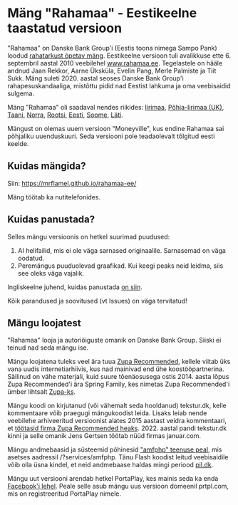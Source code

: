 # Mäng "Rahamaa" - Eestikeelne taastatud versioon
"Rahamaa" on Danske Bank Group'i (Eestis toona nimega Sampo Pank) loodud [rahatarkust õpetav mäng](https://web.archive.org/web/20171216021102/https://danskebank.com/en-uk/CSR/Financialliteracy/children/Pages/Moneyville.aspx). Eestikeelne versioon tuli avalikkuse ette 6. septembril aastal 2010 veebilehel www.rahamaa.ee. Tegelastele on hääle andnud Jaan Rekkor, Aarne Üksküla, Evelin Pang, Merle Palmiste ja Tiit Sukk. Mäng suleti 2020. aastal seoses Danske Bank Group'i rahapesuskandaaliga, mistõttu pidid nad Eestist lahkuma ja oma veebisaidid sulgema.

Mäng "Rahamaa" oli saadaval nendes riikides: [Iirimaa](moneyville.ie), [Põhja-Iirimaa (UK)](moneyville.co.uk), [Taani](pengeby.dk), [Norra](pengeby.no), [Rootsi](penningborg.se), [Eesti](rahamaa.ee), [Soome](rahalaakso.fi), [Läti](pinigenai.lt).

Mängust on olemas uuem versioon "Moneyville", kus endine Rahamaa sai põhjaliku uuenduskuuri. Seda versiooni pole teadaolevalt tõlgitud eesti keelde.



## Kuidas mängida?
Siin: https://mrflamel.github.io/rahamaa-ee/

Mäng töötab ka nutitelefonides.



## Kuidas panustada?
Selles mängu versioonis on hetkel suurimad puudused:
1. AI helifailid, mis ei ole väga sarnased originaalile. Sarnasemad on väga oodatud.
2. Peremängus puuduolevad graafikad. Kui keegi peaks neid leidma, siis see oleks väga vajalik.

Ingliskeelne juhend, kuidas panustada [on siin](https://github.com/firstcontributions/first-contributions).


Kõik parandused ja soovitused (vt Issues) on väga tervitatud!



## Mängu loojatest
"Rahamaa" looja ja autoriõiguste omanik on Danske Bank Group. Siiski ei teinud nad seda mängu ise. 


Mängu loojatena tuleks veel ära tuua [Zupa Recommended](https://web.archive.org/web/20130311125235/http://zuparecommended.dk/category/news/), kellele viitab üks vana uudis internetiarhiivis, kus nad mainivad end ühe koostööpartnerina. Säilinud on vähe materjali, kuid suure tõenäosusega ostis 2014. aasta lõpus Zupa Recommended'i ära Spring Family, kes nimetas Zupa Recommended'i ümber lihtsalt [Zupa-ks](https://zupa.dk).


Mängu koodi on kirjutanud (või vähemalt seda hooldanud) tekstur.dk, kelle kommentaare võib praegugi mängukoodist leida. Lisaks leiab nende veebilehe arhiveeritud versioonist alates 2015 aastast veidra kommentaari, et [töötasid firma Zupa Recommended heaks](https://web.archive.org/web/20150511124317/http://tekstur.dk/?page_id=6). 2022. aastal pandi tekstur.dk kinni ja selle omanik Jens Gertsen töötab nüüd firmas januar.com.


Mängu andmebaasid ja süsteemid põhinesid ["amfphp" teenuse peal](https://amfphp.org/), mis asetses aadressil <nt pengeby.dk>/?services/amfphp. Tänu Flash koodist leitud veebisaidile võib olla üsna kindel, et neid andmebaase haldas mingi periood [pil.dk](https://pil.dk).


Mängu uut versiooni arendab hetkel PortaPlay, kes mainis seda ka enda [Facebook'i lehel](https://www.facebook.com/photo.php?fbid=797534492382348&id=100063774121556&set=a.474892844646516). Peale selle asub mängu uus versioon domeenil prtpl.com, mis on registreeritud PortaPlay nimele.

